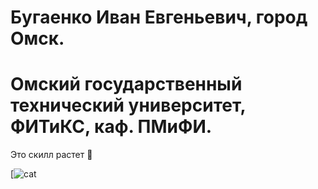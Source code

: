 # Бугаенко Иван Евгеньевич, город Омск.
# Омский государственный технический университет, ФИТиКС, каф. ПМиФИ.


Это скилл растет 👻

[![cat](https://media.giphy.com/media/Opgs8NUosTAnRSFYzc/giphy-downsized-large.gif)